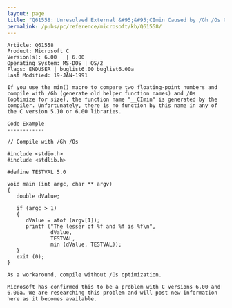 ```yaml
---
layout: page
title: "Q61558: Unresolved External &#95;&#95;CImin Caused by /Gh /Os Compile Options"
permalink: /pubs/pc/reference/microsoft/kb/Q61558/
---
```


	Article: Q61558
	Product: Microsoft C
	Version(s): 6.00   | 6.00
	Operating System: MS-DOS | OS/2
	Flags: ENDUSER | buglist6.00 buglist6.00a
	Last Modified: 19-JAN-1991
	
	If you use the min() macro to compare two floating-point numbers and
	compile with /Gh (generate old helper function names) and /Os
	(optimize for size), the function name "__CImin" is generated by the
	compiler. Unfortunately, there is no function by this name in any of
	the C version 5.10 or 6.00 libraries.
	
	Code Example
	------------
	
	// Compile with /Gh /Os
	
	#include <stdio.h>
	#include <stdlib.h>
	
	#define TESTVAL 5.0
	
	void main (int argc, char ** argv)
	{
	   double dValue;
	
	   if (argc > 1)
	   {
	      dValue = atof (argv[1]);
	      printf ("The lesser of %f and %f is %f\n",
	              dValue,
	              TESTVAL,
	              min (dValue, TESTVAL));
	   }
	   exit (0);
	}
	
	As a workaround, compile without /Os optimization.
	
	Microsoft has confirmed this to be a problem with C versions 6.00 and
	6.00a. We are researching this problem and will post new information
	here as it becomes available.
